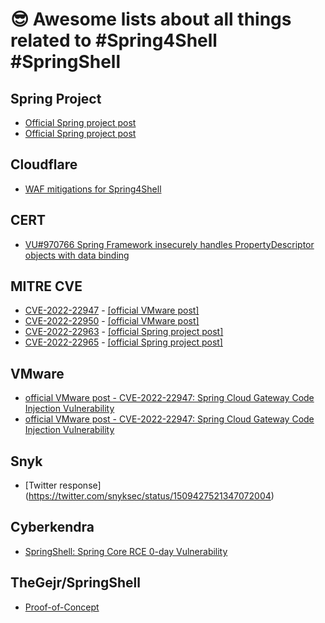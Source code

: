 # 😎 Awesome lists about all things related to #Spring4Shell #SpringShell

## Spring Project
* [Official Spring project post](https://spring.io/blog/2022/03/29/cve-report-published-for-spring-cloud-function)
* [Official Spring project post](https://spring.io/blog/2022/03/31/spring-framework-rce-early-announcement)

## Cloudflare
* [WAF mitigations for Spring4Shell ](https://blog.cloudflare.com/waf-mitigations-sping4shell/)

## CERT 
* [VU#970766 Spring Framework insecurely handles PropertyDescriptor objects with data binding](https://www.kb.cert.org/vuls/id/970766)

## MITRE CVE
* [CVE-2022-22947](https://cve.mitre.org/cgi-bin/cvename.cgi?name=CVE-2022-22947) - [[official VMware post]](https://tanzu.vmware.com/security/cve-2022-22947)
* [CVE-2022-22950](https://cve.mitre.org/cgi-bin/cvename.cgi?name=CVE-2022-22950) - [[official VMware post]](https://tanzu.vmware.com/security/cve-2022-22947)
* [CVE-2022-22963](https://cve.mitre.org/cgi-bin/cvename.cgi?name=CVE-2022-CVE-2022-22963) - [[official Spring project post] ](https://spring.io/blog/2022/03/29/cve-report-published-for-spring-cloud-function)
* [CVE-2022-22965](https://cve.mitre.org/cgi-bin/cvename.cgi?name=CVE-2022-22965) - [[official Spring project post]](https://spring.io/blog/2022/03/31/spring-framework-rce-early-announcement)

## VMware
* [official VMware post - CVE-2022-22947: Spring Cloud Gateway Code Injection Vulnerability ](https://tanzu.vmware.com/security/cve-2022-22947)
* [official VMware post - CVE-2022-22947: Spring Cloud Gateway Code Injection Vulnerability](https://tanzu.vmware.com/security/cve-2022-22947)

## Snyk
* [Twitter response] (https://twitter.com/snyksec/status/1509427521347072004)

## Cyberkendra
* [SpringShell: Spring Core RCE 0-day Vulnerability](https://www.cyberkendra.com/2022/03/springshell-rce-0-day-vulnerability.html?m=1)

## TheGejr/SpringShell
* [Proof-of-Concept](https://github.com/TheGejr/SpringShell)





